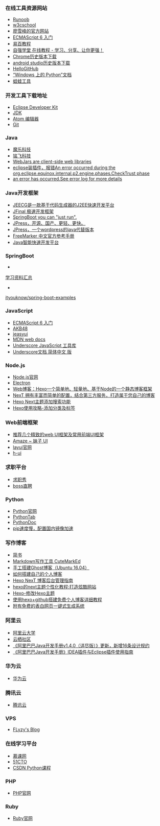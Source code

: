 ### 在线工具资源网站
- <a href="http://www.runoob.com/" type="text/html" target="_blank">Runoob</a>  
- <a href="https://www.w3cschool.cn/" type="text/html" target="_blank">w3cschool</a>  
- <a href="https://www.liaoxuefeng.com/" type="text/html" target="_blank">廖雪峰的官方网站</a>  
- <a href="http://es6.ruanyifeng.com/" type="text/html" target="_blank">ECMAScript 6 入门</a>  
- <a href="https://www.yiibai.com/" type="text/html" target="_blank">易百教程</a>  
- <a href="https://code.ziqiangxuetang.com/" type="text/html" target="_blank">自强学堂 在线教程 - 学习、分享、让你更强！</a>  
- <a href="https://www.chromedownloads.net/" type="text/html" target="_blank">Chrome历史版本下载</a>  
- <a href="http://www.android-studio.org/index.php/download/hisversion" type="text/html" target="_blank">android studio历史版本下载</a>  
- <a href="https://hellogithub.com/" type="text/html" target="_blank">HelloGitHub</a>  
- <a href="https://docs.microsoft.com/zh-cn/windows/python/" type="text/html" target="_blank"> “Windows 上的 Python”文档</a>  
- <a href="https://www.iamwawa.cn/guid.html" type="text/html" target="_blank">蛙蛙工具</a>  

### 开发工具下载地址
- <a href="http://www.eclipse.org/" type="text/html" target="_blank">Eclipse Developer Kit</a>  
- <a href="https://www.oracle.com/technetwork/java/javase/downloads/index.html" type="text/html" target="_blank">JDK</a> 
- <a href="https://atom.io/" type="text/html" target="_blank">Atom 编辑器</a> 
- <a href="https://git-scm.com/" type="text/html" target="_blank">Git</a> 


### <span id="Java">Java</span>  
- <a href="http://www.mldn.cn/" type="text/html" target="_blank">魔乐科技</a>  
- <a href="http://ms.mingsoft.net/" type="text/html" target="_blank">铭飞科技</a>  
- <a href="https://www.webjars.org/" type="text/html" target="_blank">WebJars are client-side web libraries</a>  
- <a href="https://my.oschina.net/sundasheng44/blog/793781" type="text/html" target="_blank">eclipse装插件，报错An error occurred during the org.eclipse.equinox.internal.p2.engine.phases.CheckTrust phase</a>  
- <a href="https://zhidao.baidu.com/question/585507326.html" type="text/html" target="_blank">an error has occurred.See error log for more details</a>  
 

### Java开发框架
- <a href="http://www.jeecg.org/" type="text/html" target="_blank">JEECG是一款基于代码生成器的J2EE快速开发平台</a>  
- <a href="https://www.jfinal.com/" type="text/html" target="_blank">JFinal 极速开发框架</a>  
- <a href="https://spring.io/" type="text/html" target="_blank">SpringBoot you can "just run".</a>  
- <a href="http://www.jpress.io/" type="text/html" target="_blank">JPress，开源、国产、更轻、更快。</a>  
- <a href="https://www.jfinal.com/project/3" type="text/html" target="_blank">JPress，一个wordpress的java代替版本</a>  
- <a href="http://freemarker.foofun.cn/" type="text/html" target="_blank">FreeMarker 中文官方参考手册</a>  
- <a href="http://www.javafast.cn/index.html" type="text/html" target="_blank">Java智能快速开发平台</a>  


### <span id="Java">SpringBoot</span>  
- <a href="http://ityouknow.com/springboot/2015/12/30/springboot-collect.html" type="text/html" target="_blank">
学习资料汇总</a>  
- <a href="https://github.com/ityouknow/spring-boot-examples" type="text/html" target="_blank">
ityouknow/spring-boot-examples</a>  


### JavaScript
- <a href="http://es6.ruanyifeng.com/" type="text/html" target="_blank">ECMAScript 6 入门</a>  
- <a href="http://www.akb48.com.cn/" type="text/html" target="_blank">AKB48</a>  
- <a href="http://www.jeasyui.com/" type="text/html" target="_blank">jeasyui</a>  
- <a href="https://developer.mozilla.org/zh-CN/" type="text/html" target="_blank">MDN web docs</a>  
- <a href="https://www.bootcss.com/p/underscore/" type="text/html" target="_blank">Underscore JavaScript 工具库</a>  
- <a href="http://learningcn.com/underscore/" type="text/html" target="_blank">Underscore文档 简体中文 版</a>  

### <span id="Node">Node.js</span>  
- <a href="https://nodejs.org/en/" type="text/html" target="_blank">Node.js官网</a>  
- <a href="https://electronjs.org/" type="text/html" target="_blank">Electron</a>  
- <a href="https://hexo.io/zh-cn/" type="text/html" target="_blank">Web博客：Hexo一个简单地、轻量地、基于Node的一个静态博客框架</a>  
- <a href="http://theme-next.iissnan.com/getting-started.html" type="text/html" target="_blank">NexT 拥有丰富而简单的配置，结合第三方服务，打造属于您自己的博客</a>  
- <a href="https://www.jianshu.com/p/202c9e789c8f" type="text/html" target="_blank">Hexo Next主题添加搜索功能</a>  
- <a href="https://www.jianshu.com/p/e17711e44e00" type="text/html" target="_blank">Hexo使用攻略-添加分类及标签</a>  

### Web前端框架  
- <a href="https://blog.csdn.net/qq_35624642/article/details/68482926" type="text/html" target="_blank">推荐几个精致的web UI框架及常用前端UI框架</a>  
- <a href="http://amazeui.org/" type="text/html" target="_blank">Amaze ~ 妹子 UI</a>  
- <a href="https://www.layui.com/" type="text/html" target="_blank">layui官网</a>  
- <a href="http://www.h-ui.net/index.shtml" type="text/html" target="_blank">h-ui</a>  

### 求职平台
- <a href="http://www.jobshow.cn/" type="text/html" target="_blank">求职秀</a>  
- <a href="https://www.zhipin.com/" type="text/html" target="_blank">boss直聘</a>  


### <span id="Python">Python</span>  
- <a href="https://www.python.org/" type="text/html" target="_blank">Python官网</a>  
- <a href="https://www.pythontab.com/" type="text/html" target="_blank">PythonTab</a>  
- <a href="http://www.pythondoc.com/" type="text/html" target="_blank">PythonDoc</a>  
- <a href="https://blog.csdn.net/u012219371/article/details/97315257" type="text/html" target="_blank">pip速度慢，配置国内镜像加速</a>  


### <span id="writing">写作博客</span>  
- <a href="https://www.jianshu.com/" type="text/html" target="_blank">简书</a>  
- <a href="https://github.com/cloose/CuteMarkEd" type="text/html" target="_blank">Markdown写作工具 CuteMarkEd</a>  
- <a href="https://support.huaweicloud.com/bestpractice-ecs/zh-cn_topic_0149023604.html" type="text/html" target="_blank">手工搭建Ghost博客（Ubuntu 16.04）</a>  
- <a href="https://bbs.huaweicloud.com/blogs/c63b1f83e87611e8bd5a7ca23e93a891" type="text/html" target="_blank">如何搭建自己的个人博客</a> 
- <a href="https://www.cnblogs.com/xingyunblog/p/8681205.html" target="_blank">Hexo NexT 博客后台管理指南</a>   
- <a href="https://www.jianshu.com/p/f054333ac9e6" target="_blank">hexo的next主题个性化教程:打造炫酷网站</a>   
- <a href="https://www.jianshu.com/p/33bc0a0a6e90" target="_blank">Hexo-修改Hexo主题</a>   
- <a href="https://www.cnblogs.com/liuxianan/p/build-blog-website-by-hexo-github.html" target="_blank">使用hexo+github搭建免费个人博客详细教程</a>  
- <a href="http://www.51bbw.cn/show/" target="_blank">附有免费的表白网页一键式生成系统</a>

### <span id="writing">阿里云</span>  
- <a href="https://edu.aliyun.com/" type="text/html" target="_blank">阿里云大学</a>  
- <a href="https://yq.aliyun.com/" type="text/html" target="_blank">云栖社区</a>  
- <a href="https://yq.aliyun.com/articles/69327?spm=5176.10695662.1996646101.searchclickresult.7eba6922PuCnMr" type="text/html" target="_blank">《阿里巴巴Java开发手册v1.4.0（详尽版）》更新，新增16条设计规约</a>  
- <a href="https://yq.aliyun.com/articles/224817?spm=5176.10695662.1996646101.searchclickresult.7eba6922PuCnMr" type="text/html" target="_blank">《阿里巴巴Java开发手册》IDEA插件与Eclipse插件使用指南</a>  

### <span id="writing">华为云</span>  
- <a href="https://www.huaweicloud.com/" type="text/html" target="_blank">华为云</a>  

### 腾讯云
- <a href="https://cloud.tencent.com/" type="text/html" target="_blank">腾讯云</a>  

### VPS  
- <a href="https://flyzyblog.com/" type="text/html" target="_blank">FLyzy's Blog</a>  

### 在线学习平台
- <a href="https://www.imooc.com/" type="text/html" target="_blank">慕课网</a>  
- <a href="https://edu.51cto.com/" type="text/html" target="_blank">51CTO</a>  
- <a href="https://edu.csdn.net/promotion_activity?id=8?utm_source=edm0" type="text/html" target="_blank">CSDN Python课程</a>  




### <span id="PHP">PHP</span>  
- <a href="http://php.net/" type="text/html" target="_blank">PHP官网</a>  


### <span id="Ruby">Ruby</span>  
- <a href="http://www.runoob.com/ruby/ruby-environment.html" type="text/html" target="_blank">Ruby官网</a>  
